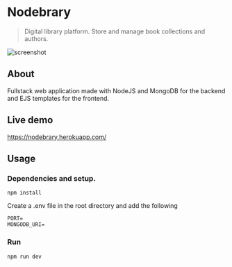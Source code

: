# Nodebrary

> Digital library platform. Store and manage book collections and authors.

![screenshot](https://i.ibb.co/PjrdXdj/Nodebrary.png)

## About

Fullstack web application made with NodeJS and MongoDB for the backend and EJS templates for the frontend.

## Live demo

https://nodebrary.herokuapp.com/

## Usage

### Dependencies and setup.

```
npm install
```

Create a .env file in the root directory and add the following

```
PORT=
MONGODB_URI=
```

### Run

```
npm run dev
```
